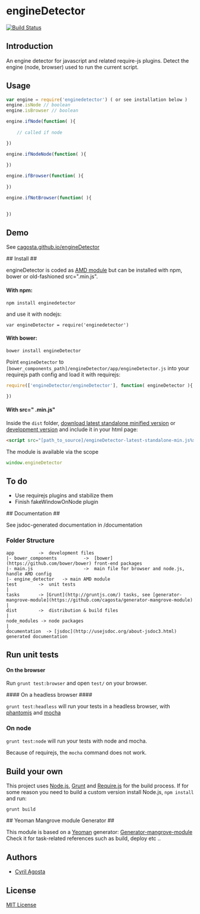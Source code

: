 # engineDetector  
[![Build Status](https://secure.travis-ci.org/cagosta/engineDetector.png?branch=master)](https://travis-ci.org/cagosta/engineDetector)


## Introduction ##
An engine detector for javascript and related require-js plugins. Detect the engine (node, browser) used to run the current script.

## Usage ##

```js
var engine = require('enginedetector') ( or see installation below )
engine.isNode // boolean
engine.isBrowser // boolean

engine.ifNode(function( ){
    
    // called if node 

})

engine.ifNodeNode(function( ){
    
})

engine.ifBrowser(function( ){
    
})

engine.ifNotBrowser(function( ){
    

})

```


## Demo ##
See [cagosta.github.io/engineDetector](http://cagosta.github.io/engineDetector) 

## Install ##

engineDetector is coded as [AMD module](http://requirejs.org/docs/whyamd.html) but can be installed with npm, bower or old-fashioned src=".min.js".

#### With npm: ####

```
npm install enginedetector
```

and use it with nodejs: 
```
var engineDetector = require('enginedetector')
```

#### With bower: ####

``` 
bower install engineDetector
```

Point `engineDetector` to `[bower_components_path]/engineDetector/app/engineDetector.js` into your requirejs path config 
and load it with requirejs:  

```javascript
require(['engineDetector/engineDetector'], function( engineDetector ){

})
```


#### With src=" .min.js" ####


Inside the `dist` folder, [download latest standalone minified version](https://raw.github.com/cagosta/engineDetector/master/dist/engineDetector-latest-standalone-min.js) or [development version](https://raw.github.com/cagosta/engineDetector/master/dist/engineDetector-latest-standalone.js) and include it in your html page:

```html
<script src="[path_to_source]/engineDetector-latest-standalone-min.js%>"></script>
```

The module is available via the scope 

```javascript
window.engineDetector
```

## To do ##

* Use requirejs plugins and stabilize them
* Finish fakeWindowOnNode plugin


## Documentation ##

See jsdoc-generated documentation in /documentation  

### Folder Structure ###

    app         ->  development files
    |- bower_components          ->  [bower](https://github.com/bower/bower) front-end packages
    |- main.js                   ->  main file for browser and node.js, handle AMD config
    |- engine_detector   -> main AMD module
    test        ->  unit tests
    |
    tasks       -> [Grunt](http://gruntjs.com/) tasks, see [generator-mangrove-module](https://github.com/cagosta/generator-mangrove-module)
    |
    dist        ->  distribution & build files
    |
    node_modules -> node packages
    |
    documentation  -> [jsdoc](http://usejsdoc.org/about-jsdoc3.html) generated documentation 


## Run unit tests ##

#### On the browser ####

Run `grunt test:browser` and open `test/` on your browser.

#### On a headless browser ####

`grunt test:headless` will run your tests in a headless browser, with [phantomjs](http://phantomjs.org/) and [mocha](http://visionmedia.github.io/mocha/)

### On node ####

`grunt test:node` will run your tests with node and mocha.  

Because of requirejs, the `mocha` command does not work.


## Build your own ##

This project uses [Node.js](http://nodejs.org/), [Grunt](http://gruntjs.com/) and [Require.js](http://requirejs.org/docs/optimization.html) for the build process. If for some reason you need to build a custom version install Node.js, `npm install` and run:

    grunt build

## Yeoman Mangrove module Generator ##

This module is based on a [Yeoman](https://github.com/yeoman/yeoman/wiki/Getting-Started) generator: [Generator-mangrove-module](https://github.com/cagosta/generator-mangrove-module)  
Check it for task-related references such as build, deploy etc ..


## Authors ##
* [Cyril Agosta](https://github.com/cagosta)


## License ##

[MIT License](http://www.opensource.org/licenses/mit-license.php)

